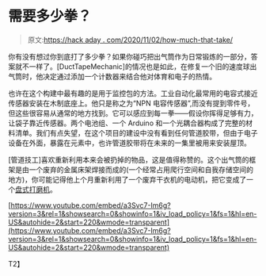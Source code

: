 # 需要多少拳？

> 原文:[https://hack aday . com/2020/11/02/how-much-that-take/](https://hackaday.com/2020/11/02/how-many-punches-does-it-take/)

你有没有想过你到底打了多少拳？如果你碰巧把出气筒作为日常锻炼的一部分，答案就不一样了。[DuctTapeMechanic]的情况也是如此，在修复一个旧的速度球出气筒时，他决定通过添加一个计数器来结合他对体育和电子的热情。

也许在这个构建中最有趣的是用于监控包的方法。工业自动化最常用的电容式接近传感器安装在木制底座上。他只是称之为“NPN 电容传感器”,而没有提到零件号，但这些很容易从通常的地方找到。它可以感应到每一拳——假设你挥得足够有力，让袋子靠近传感器。两个电池组、一个 Arduino 和一个光耦合器构成了完整的材料清单。我们有点失望，在这个项目的建设中没有看到任何管道胶带，但由于电子设备在外面，暴露在元素中，也许管道胶带将在未来的一集里被用来安装屋顶。

[管道技工]喜欢重新利用本来会被扔掉的物品，这是值得称赞的。这个出气筒的框架是由一个废弃的金属床架焊接而成的(一个经常占用爬行空间和自我存储空间的地方)，你可能记得他上个月重新利用了一个废弃干衣机的电动机，把它变成了一个[盘式打磨机](https://hackaday.com/2020/09/21/upcycled-dryer-motor-makes-budget-disk-sander/)。

 [https://www.youtube.com/embed/a3Svc7-Im6g?version=3&rel=1&showsearch=0&showinfo=1&iv_load_policy=1&fs=1&hl=en-US&autohide=2&start=220&wmode=transparent](https://www.youtube.com/embed/a3Svc7-Im6g?version=3&rel=1&showsearch=0&showinfo=1&iv_load_policy=1&fs=1&hl=en-US&autohide=2&start=220&wmode=transparent)

T2】